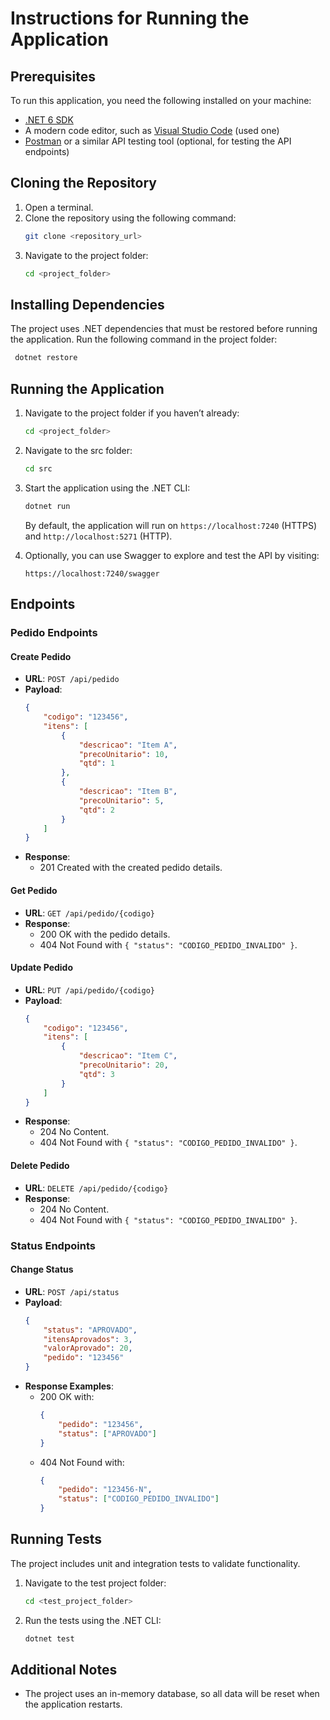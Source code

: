 # Instructions for Running the Application

## Prerequisites
To run this application, you need the following installed on your machine:

- [.NET 6 SDK](https://dotnet.microsoft.com/download/dotnet/6.0)
- A modern code editor, such as [Visual Studio Code](https://code.visualstudio.com/) (used one)
- [Postman](https://www.postman.com/) or a similar API testing tool (optional, for testing the API endpoints)

## Cloning the Repository
1. Open a terminal.
2. Clone the repository using the following command:
   ```bash
   git clone <repository_url>
   ```
3. Navigate to the project folder:
   ```bash
   cd <project_folder>
   ```

## Installing Dependencies
The project uses .NET dependencies that must be restored before running the application. Run the following command in the project folder:
```bash
 dotnet restore
```

## Running the Application
1. Navigate to the project folder if you haven’t already:
   ```bash
   cd <project_folder>
   ```
2. Navigate to the src folder:
   ```bash
   cd src
   ```
3. Start the application using the .NET CLI:
   ```bash
   dotnet run
   ```
   By default, the application will run on `https://localhost:7240` (HTTPS) and `http://localhost:5271` (HTTP).
   
3. Optionally, you can use Swagger to explore and test the API by visiting:
   ```
   https://localhost:7240/swagger
   ```

## Endpoints

### Pedido Endpoints

#### Create Pedido
- **URL**: `POST /api/pedido`
- **Payload**:
   ```json
   {
       "codigo": "123456",
       "itens": [
           {
               "descricao": "Item A",
               "precoUnitario": 10,
               "qtd": 1
           },
           {
               "descricao": "Item B",
               "precoUnitario": 5,
               "qtd": 2
           }
       ]
   }
   ```
- **Response**:
   - 201 Created with the created pedido details.

#### Get Pedido
- **URL**: `GET /api/pedido/{codigo}`
- **Response**:
   - 200 OK with the pedido details.
   - 404 Not Found with `{ "status": "CODIGO_PEDIDO_INVALIDO" }`.

#### Update Pedido
- **URL**: `PUT /api/pedido/{codigo}`
- **Payload**:
   ```json
   {
       "codigo": "123456",
       "itens": [
           {
               "descricao": "Item C",
               "precoUnitario": 20,
               "qtd": 3
           }
       ]
   }
   ```
- **Response**:
   - 204 No Content.
   - 404 Not Found with `{ "status": "CODIGO_PEDIDO_INVALIDO" }`.

#### Delete Pedido
- **URL**: `DELETE /api/pedido/{codigo}`
- **Response**:
   - 204 No Content.
   - 404 Not Found with `{ "status": "CODIGO_PEDIDO_INVALIDO" }`.

### Status Endpoints

#### Change Status
- **URL**: `POST /api/status`
- **Payload**:
   ```json
   {
       "status": "APROVADO",
       "itensAprovados": 3,
       "valorAprovado": 20,
       "pedido": "123456"
   }
   ```
- **Response Examples**:
   - 200 OK with:
     ```json
     {
         "pedido": "123456",
         "status": ["APROVADO"]
     }
     ```
   - 404 Not Found with:
     ```json
     {
         "pedido": "123456-N",
         "status": ["CODIGO_PEDIDO_INVALIDO"]
     }
     ```

## Running Tests
The project includes unit and integration tests to validate functionality.

1. Navigate to the test project folder:
   ```bash
   cd <test_project_folder>
   ```
2. Run the tests using the .NET CLI:
   ```bash
   dotnet test
   ```

## Additional Notes
- The project uses an in-memory database, so all data will be reset when the application restarts.